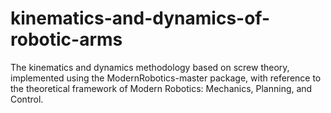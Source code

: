# kinematics-and-dynamics-of-robotic-arms
The kinematics and dynamics methodology based on screw theory, implemented using the ModernRobotics-master package, with reference to the theoretical framework of Modern Robotics: Mechanics, Planning, and Control.
